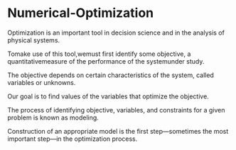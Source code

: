 # Numerical-Optimization
Optimization is an important tool in decision science and in the analysis of physical systems. 

Tomake use of this tool,wemust first identify some objective, a quantitativemeasure of the performance of the systemunder study. 

The objective depends on certain characteristics of the system, called variables or unknowns. 

Our goal is to find values of the variables that optimize the objective. 

The process of identifying objective, variables, and constraints for a given problem is known as modeling. 

Construction of an appropriate model is the first step—sometimes the most important step—in the optimization process.
